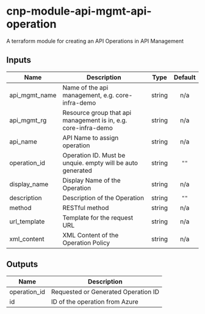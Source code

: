 # cnp-module-api-mgmt-api-operation

A terraform module for creating an API Operations in API Management

## Inputs

| Name | Description | Type | Default |
|------|-------------|:----:|:-----:|
| api\_mgmt\_name | Name of the api management, e.g. core-infra-demo | string | n/a |
| api\_mgmt\_rg | Resource group that api management is in, e.g. core-infra-demo | string | n/a |
| api\_name | API Name to assign operation | string |  n/a | 
| operation\_id | Operation ID. Must be unquie. empty will be auto generated | string | `""` | 
| display\_name | Display Name of the Operation | string |  n/a | 
| description | Description of the Operation | string | `""` | 
| method | RESTful method | string |  n/a | 
| url\_template | Template for the request URL | string |  n/a | 
| xml\_content | XML Content of the Operation Policy | string | n/a |

## Outputs

| Name | Description |
|------|-------------|
| operation\_id | Requested or Generated Operation ID |
| id | ID of the operation from Azure |
